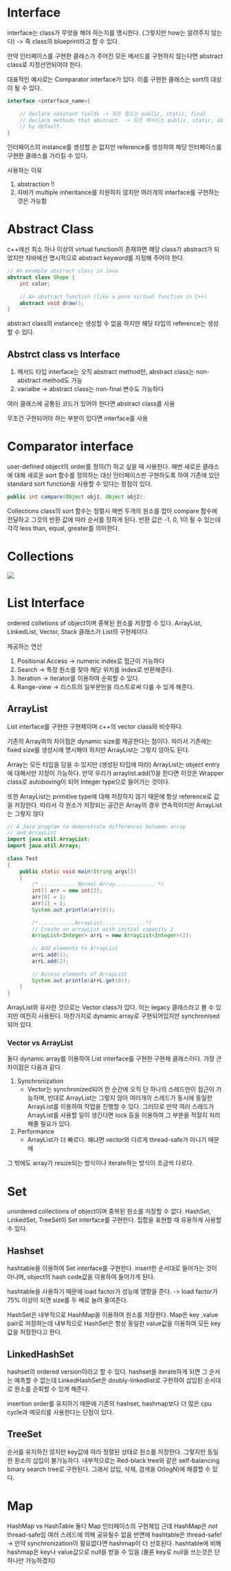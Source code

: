 # Interface

interface는 class가 무엇을 해야 하는지를 명시한다. (그렇지만 how는 알려주지 않는다) -> 즉 class의 blueprint라고 할 수 있다.

만약 인터페이스를 구현한 클래스가 주어진 모든 메서드를 구현하지 않는다면 abstract class로 지정선언되어야 한다.

대표적인 예시로는 Comparator interface가 있다. 이를 구현한 클래스는 sort의 대상이 될 수 있다.

``` java
interface <interface_name>{
    
    // declare constant fields -> 모든 필드는 public, static, final
    // declare methods that abstract  -> 모든 메서드는 public, static, abstract
    // by default.
}
```

인터페이스의 instance를 생성할 순 없지만 reference를 생성하여 해당 인터페이스를 구현한 클래스를
가리킬 수 있다.

사용하는 이유

1. abstraction !!
2. 자바가 multiple inheritance를 지원하지 않지만 여러개의 interface를 구현하는 것은 가능함


# Abstract Class
c++에선 최소 하나 이상의 virtual function이 존재하면 해당 class가 abstract가 되었지만
자바에선 명시적으로 abstract keyword를 지정해 주어야 한다.

``` java
// An example abstract class in Java
abstract class Shape {
    int color;
 
    // An abstract function (like a pure virtual function in C++)
    abstract void draw(); 
}
```

abstract class의 instance는 생성할 수 없음 하지만 해당 타입의 reference는 생성할 수 있다.

## Abstrct class vs Interface
1. 메서드 타입 interface는 오직 abstract method만, abstract class는 non-abstract method도 가능
2. varialbe -> abstract class는 non-final 변수도 가능하다


여러 클래스에 공통된 코드가 있어야 한다면 abstract class를 사용

무조건 구현되어야 하는 부분이 있다면 interface를 사용


# Comparator interface
user-defined object의 order를 정의(?) 하고 싶을 때 사용한다.
매번 새로운 클래스에 대해 새로운 sort 함수를 정의하는 대신 인터페이스만 구현하도록 하여
기존에 있던 standard sort function을 사용할 수 있다는 장점이 있다.

``` java
public int compare(Object obj1, Object obj2):
```

Collections class의 sort 함수는 정렬시 매번 두개의 원소를 잡아 compare 함수에 전달하고
그것의 반환 값에 따라 순서를 정하게 된다.
반환 값은 -1, 0, 1이 될 수 있는데 각각 less than, equal, greater를 의미한다.




# Collections
![](java-collection.jpg)


# List Interface

ordered colletions of object이며 중복된 원소를 저장할 수 있다.
ArrayList, LinkedList, Vector, Stack 클래스가 List의 구현체이다.

제공하는 연산
1. Positional Access -> numeric index로 접근이 가능하다
2. Search -> 특정 원소를 찾아 해당 위치를 index로 반환해준다.
3. Iteration -> iterator를 이용하여 순회할 수 있다.
4. Range-view -> 리스트의 일부분만을 리스트로써 다룰 수 있게 해준다.


## ArrayList
List interface를 구현한 구현체이며 c++의 vector class와 비슷하다.

기존의 Array와의 차이점은 dynamic size를 제공한다는 점이다.
따라서 기존에는 fixed size를 생성시에 명시해야 하지만 ArrayList는 그렇지 않아도 된다.

Array는 모든 타입을 담을 수 있지만 (생성된 타입에 따라) ArrayList는 object entry에 대해서만 지정이 가능하다. 만약 우리가 arraylist.add(1)을 한다면 이것은 Wrapper class로 autoboxing이 되어 Integer type으로 들어가는 것이다.

또한 ArrayList는 primitive type에 대해 저장하지 않기 때문에 항상 reference로 값을 저장한다.
따라서 각 원소가 저장되는 공간은 Array의 경우 연속적이지만 ArrayList는 그렇지 않다


``` java
// A Java program to demonstrate differences between array
// and ArrayList
import java.util.ArrayList;
import java.util.Arrays;
 
class Test
{
    public static void main(String args[])
    {
        /* ........... Normal Array............. */
        int[] arr = new int[3];
        arr[0] = 1;
        arr[1] = 2;
        System.out.println(arr[0]);
 
        /*............ArrayList..............*/
        // Create an arrayList with initial capacity 2
        ArrayList<Integer> arrL = new ArrayList<Integer>(2);
 
        // Add elements to ArrayList
        arrL.add(1);
        arrL.add(2);
 
        // Access elements of ArrayList
        System.out.println(arrL.get(0));
    }
}
```

ArrayList와 유사한 것으로는 Vector class가 있다. 이는 legacy 클래스라고 볼 수 있지만 여전히 사용된다. 마찬가지로 dynamic array로 구현되어있지만 synchronised되어 있다.


### Vector vs ArrayList
둘다 dynamic array를 이용하여 List interface를 구현한 구현체 클래스이다.
가장 큰 차이점은 다음과 같다.
1. Synchronization 
	- Vector는 synchronized되어 한 순간에 오직 단 하나의 스레드만이 접근이 가능하며, 반대로 ArrayList는 그렇지 않아 여러개의 스레드가 동시에 동일한 ArrayList를 이용하여 작업을 진행할 수 있다. 그러므로 만약 여러 스레드가 ArrayList를 사용할 일이 생긴다면 lock 등을 이용하여 그 부분을 적절히 처리해줄 필요가 있다.
2. Performance
	- ArrayList가 더 빠르다. 왜냐면 vector와 다르게 thread-safe가 아니기 때문에

그 밖에도 array가 resize되는 방식이나 iterate하는 방식이 조금씩 다르다.


# Set
unordered collections of object이며 중복된 원소를 저장할 수 없다.
HashSet, LinkedSet, TreeSet이 Set interface를 구현한다.
집합을 표현할 때 유용하게 사용할 수 있다.

## Hashset
hashtable을 이용하여 Set interface를 구현한다. insert한 순서대로 들어가는 것이 아니며,
object의 hash code값을 이용하여 들어가게 된다. 	

hashtable을 사용하기 때문에 load factor가 성능에 영향을 준다. -> load factor가 75% 이상이 되면 size를 두 배로 늘려 줄여준다.

HashSet은 내부적으로 HashMap을 이용하여 원소를 저장한다. Map은 key ,value pair로 저장하는데
내부적으로 HashSet은 항상 동일한 value값을 이용하여 모든 key값을 저장한다고 한다.

## LinkedHashSet
hashset의 ordered version이라고 할 수 있다. hashset을 iterate하게 되면 그 순서는 예측할 수
없는데 LinkedHashSet은 doubly-linkedlist로 구현하여 삽입된 순서대로 원소를 순회할 수 있게 해준다.

insertion order를 유지하기 때문에 기존의 hashset, hashmap보다 더 많은 cpu cycle과 메모리를 사용한다는 단점이 있다.

## TreeSet
순서를 유지하진 않지만 key값에 따라 정렬된 상태로 원소를 저장한다. 그렇지만 동일한 원소의 삽입이 불가능하다. 내부적으로는 Red-black tree와 같은 self-balancing binary search tree로 구현된다. 그래서 삽입, 삭제, 검색을 O(logN)에 해결할 수 있다.




# Map
HashMap vs HashTable
둘다 Map 인터페이스의 구현체임
근데 HashMap은 not thread-safe임 여러 스레드에 의해 공유될수 없음
반면에 hashtable은 thread-safe!
-> 만약 synchronization이 필요없다면 hashmap이 더 선호된다.
hashtable에 비해 hashmap은 key나 value값으로 null을 받을 수 있음 (물론 key로 null을 쓰는것은 단 하나만 가능하겠지)